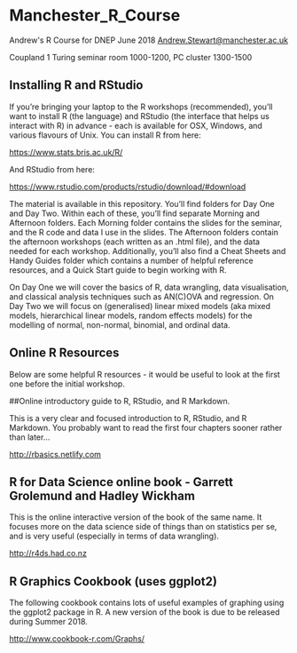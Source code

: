 # Manchester_R_Course
Andrew's R Course for DNEP June 2018
Andrew.Stewart@manchester.ac.uk

Coupland 1 Turing seminar room 1000-1200, PC cluster 1300-1500


## Installing R and RStudio
If you’re bringing your laptop to the R workshops (recommended), you’ll want to install R (the language) and RStudio (the interface that helps us interact with R) in advance - each is available for OSX, Windows, and various flavours of Unix. You can install R from here:

https://www.stats.bris.ac.uk/R/

And RStudio from here:

https://www.rstudio.com/products/rstudio/download/#download



The material is available in this repository.  You’ll find folders for Day One and Day Two. Within each of these, you’ll find separate Morning and Afternoon folders. Each Morning folder contains the slides for the seminar, and the R code and data I use in the slides. The Afternoon folders contain the afternoon workshops (each written as an .html file), and the data needed for each workshop. Additionally, you’ll also find a Cheat Sheets and Handy Guides folder which contains a number of helpful reference resources, and a Quick Start guide to begin working with R.

On Day One we will cover the basics of R, data wrangling, data visualisation, and classical analysis techniques such as AN(C)OVA and regression. On Day Two we will focus on (generalised) linear mixed models (aka mixed models, hierarchical linear models, random effects models) for the modelling of normal, non-normal, binomial, and ordinal data.



## Online R Resources
Below are some helpful R resources - it would be useful to look at the first one before the initial workshop. 


##Online introductory guide to R, RStudio, and R Markdown.

This is a very clear and focused introduction to R, RStudio, and R Markdown. You probably want to read the first four chapters sooner rather than later…

http://rbasics.netlify.com



## R for Data Science online book - Garrett Grolemund and Hadley Wickham

This is the online interactive version of the book of the same name. It focuses more on the data science side of things than on statistics per se, and is very useful (especially in terms of data wrangling).

http://r4ds.had.co.nz



## R Graphics Cookbook (uses ggplot2)

The following cookbook contains lots of useful examples of graphing using the ggplot2 package in R. A new version of the book is due to be released during Summer 2018.

http://www.cookbook-r.com/Graphs/



